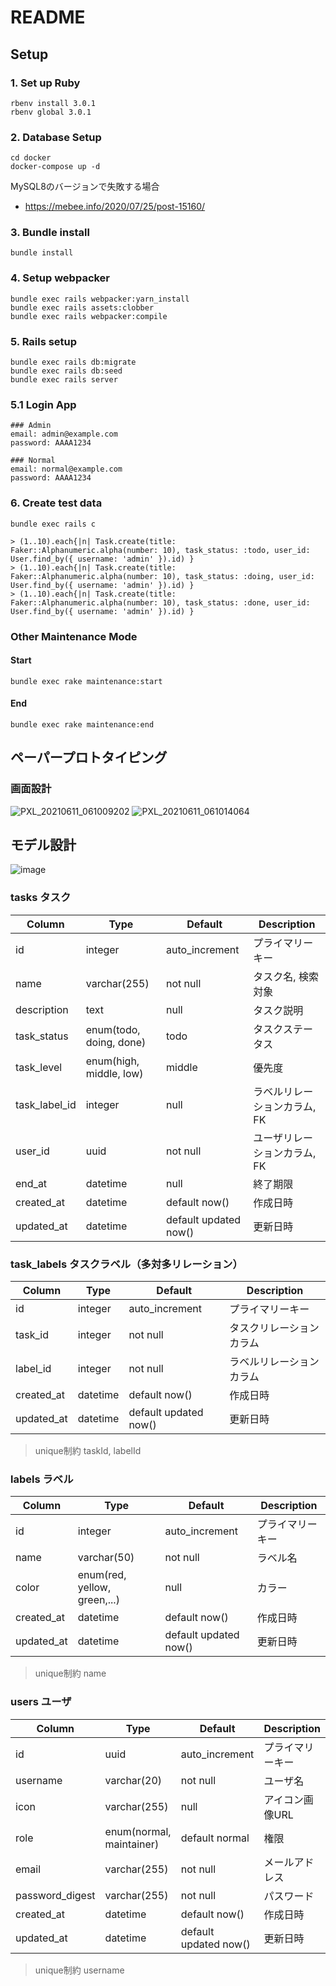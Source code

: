 # README


## Setup


### 1. Set up Ruby

```
rbenv install 3.0.1
rbenv global 3.0.1
```

### 2. Database Setup

```
cd docker
docker-compose up -d
```

MySQL8のバージョンで失敗する場合

- https://mebee.info/2020/07/25/post-15160/

### 3. Bundle install

```
bundle install
```

### 4. Setup webpacker

```
bundle exec rails webpacker:yarn_install
bundle exec rails assets:clobber
bundle exec rails webpacker:compile
```

### 5. Rails setup

```
bundle exec rails db:migrate
bundle exec rails db:seed
bundle exec rails server
```

### 5.1 Login App

```
### Admin
email: admin@example.com
password: AAAA1234

### Normal
email: normal@example.com
password: AAAA1234
```

### 6. Create test data

```
bundle exec rails c

> (1..10).each{|n| Task.create(title: Faker::Alphanumeric.alpha(number: 10), task_status: :todo, user_id: User.find_by({ username: 'admin' }).id) }
> (1..10).each{|n| Task.create(title: Faker::Alphanumeric.alpha(number: 10), task_status: :doing, user_id: User.find_by({ username: 'admin' }).id) }
> (1..10).each{|n| Task.create(title: Faker::Alphanumeric.alpha(number: 10), task_status: :done, user_id: User.find_by({ username: 'admin' }).id) }
```

### Other Maintenance Mode

#### Start

```
bundle exec rake maintenance:start
```

#### End

```
bundle exec rake maintenance:end
```


## ペーパープロトタイピング

### 画面設計

![PXL_20210611_061009202](https://user-images.githubusercontent.com/85146460/121640279-af678880-cac8-11eb-95f5-55deba179cd2.jpg)
![PXL_20210611_061014064](https://user-images.githubusercontent.com/85146460/121640302-b393a600-cac8-11eb-9ee4-bc5a2666d626.jpg)

## モデル設計

![image](https://user-images.githubusercontent.com/85146460/121843649-a28fa280-cd1d-11eb-95d9-eaea1972f9b9.png)

### tasks タスク

|  Column  |  Type  | Default  |  Description  |
| ---- | ---- | ---- | ---- |
|  id  |  integer  | auto_increment | プライマリーキー |
|  name  |  varchar(255)  | not null  | タスク名, 検索対象 |
|  description  |  text  | null | タスク説明 |
|  task_status  |  enum(todo, doing, done)  | todo | タスクステータス |
|  task_level  |  enum(high, middle, low)  | middle | 優先度 |
|  task_label_id  |  integer | null  | ラベルリレーションカラム, FK |
|  user_id  |  uuid | not null  | ユーザリレーションカラム, FK |
|  end_at  |  datetime  | null  | 終了期限 |
|  created_at  |  datetime | default now() | 作成日時 |
|  updated_at  |  datetime | default updated now() | 更新日時 |

### task_labels タスクラベル（多対多リレーション）

|  Column  |  Type  | Default  |  Description  |
| ---- | ---- | ---- | ---- |
|  id  |  integer  | auto_increment | プライマリーキー |
|  task_id  |  integer  | not null | タスクリレーションカラム |
|  label_id  |  integer  | not null | ラベルリレーションカラム |
|  created_at  |  datetime | default now() | 作成日時 |
|  updated_at  |  datetime | default updated now() | 更新日時 |

> unique制約 taskId, labelId

### labels ラベル

|  Column  |  Type  | Default  |  Description  |
| ---- | ---- | ---- | ---- |
|  id  |  integer  | auto_increment | プライマリーキー |
|  name  |  varchar(50)  | not null | ラベル名 |
|  color  |  enum(red, yellow, green,...)  | null | カラー |
|  created_at  |  datetime | default now() | 作成日時 |
|  updated_at  |  datetime | default updated now() | 更新日時 |

> unique制約 name

### users ユーザ

|  Column  |  Type  | Default  |  Description  |
| ---- | ---- | ---- | ---- |
|  id  |  uuid  | auto_increment | プライマリーキー |
|  username  |  varchar(20)  | not null | ユーザ名 |
|  icon  |  varchar(255)  | null | アイコン画像URL |
|  role  |  enum(normal, maintainer)  | default normal | 権限 |
|  email  |  varchar(255)  | not null | メールアドレス |
|  password_digest  |  varchar(255)  | not null | パスワード |
|  created_at  |  datetime | default now() | 作成日時 |
|  updated_at  |  datetime | default updated now() | 更新日時 |

> unique制約 username
